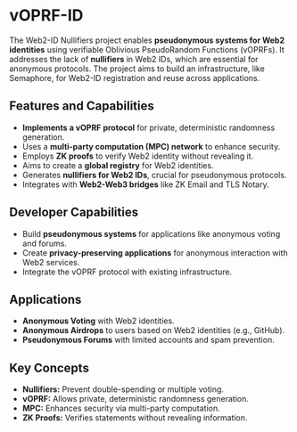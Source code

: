 # vOPRF-ID

The Web2-ID Nullifiers project enables **pseudonymous systems for Web2 identities** using verifiable Oblivious PseudoRandom Functions (vOPRFs). It addresses the lack of **nullifiers** in Web2 IDs, which are essential for anonymous protocols. The project aims to build an infrastructure, like Semaphore, for Web2-ID registration and reuse across applications.

## Features and Capabilities

- **Implements a vOPRF protocol** for private, deterministic randomness generation.
- Uses a **multi-party computation (MPC) network** to enhance security.
- Employs **ZK proofs** to verify Web2 identity without revealing it.
- Aims to create a **global registry** for Web2 identities.
- Generates **nullifiers for Web2 IDs**, crucial for pseudonymous protocols.
- Integrates with **Web2-Web3 bridges** like ZK Email and TLS Notary.

## Developer Capabilities

- Build **pseudonymous systems** for applications like anonymous voting and forums.
- Create **privacy-preserving applications** for anonymous interaction with Web2 services.
- Integrate the vOPRF protocol with existing infrastructure.

## Applications

- **Anonymous Voting** with Web2 identities.
- **Anonymous Airdrops** to users based on Web2 identities (e.g., GitHub).
- **Pseudonymous Forums** with limited accounts and spam prevention.

## Key Concepts

- **Nullifiers:** Prevent double-spending or multiple voting.
- **vOPRF:** Allows private, deterministic randomness generation.
- **MPC:** Enhances security via multi-party computation.
- **ZK Proofs:** Verifies statements without revealing information.